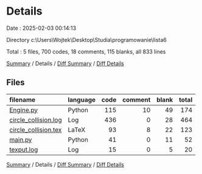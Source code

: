# Details

Date : 2025-02-03 00:14:13

Directory c:\\Users\\Wojtek\\Desktop\\Studia\\programowanie\\lista6

Total : 5 files,  700 codes, 18 comments, 115 blanks, all 833 lines

[Summary](results.md) / Details / [Diff Summary](diff.md) / [Diff Details](diff-details.md)

## Files
| filename | language | code | comment | blank | total |
| :--- | :--- | ---: | ---: | ---: | ---: |
| [Engine.py](/Engine.py) | Python | 115 | 10 | 49 | 174 |
| [circle\_collision.log](/circle_collision.log) | Log | 436 | 0 | 28 | 464 |
| [circle\_collision.tex](/circle_collision.tex) | LaTeX | 93 | 8 | 22 | 123 |
| [main.py](/main.py) | Python | 41 | 0 | 11 | 52 |
| [texput.log](/texput.log) | Log | 15 | 0 | 5 | 20 |

[Summary](results.md) / Details / [Diff Summary](diff.md) / [Diff Details](diff-details.md)